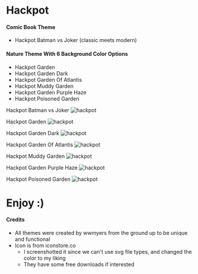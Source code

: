 # Hackpot

#### Comic Book Theme
* Hackpot Batman vs Joker (classic meets modern)

#### Nature Theme With 6 Background Color Options
* Hackpot Garden
* Hackpot Garden Dark
* Hackpot Garden Of Atlantis
* Hackpot Muddy Garden
* Hackpot Garden Purple Haze
* Hackpot Poisoned Garden

Hackpot Batman vs Joker
![hackpot](https://github.com/wwmyers/hackpot/raw/master/images/hackpotbatmanvsjoker.png)

Hackpot Garden
![hackpot](https://github.com/wwmyers/hackpot/raw/master/images/hackpotgarden.png)

Hackpot Garden Dark
![hackpot](https://github.com/wwmyers/hackpot/raw/master/images/hackpotgardendark.png)

Hackpot Garden Of Atlantis
![hackpot](https://github.com/wwmyers/hackpot/raw/master/images/hackpotgardenofatlantis.png)

Hackpot Muddy Garden
![hackpot](https://github.com/wwmyers/hackpot/raw/master/images/hackpotmuddygarden.png)

Hackpot Garden Purple Haze
![hackpot](https://github.com/wwmyers/hackpot/raw/master/images/hackpotgardenpurplehaze.png)

Hackpot Poisoned Garden
![hackpot](https://github.com/wwmyers/hackpot/raw/master/images/hackpotpoisonedgarden.png)

# Enjoy :)

#### Credits
* All themes were created by wwmyers from the ground up to be unique and functional
* Icon is from iconstore.co
  * I screenshotted it since we can't use svg file types, and changed the color to my liking
  * They have some free downloads if interested

<!--ctrl+shift+v to preview-->